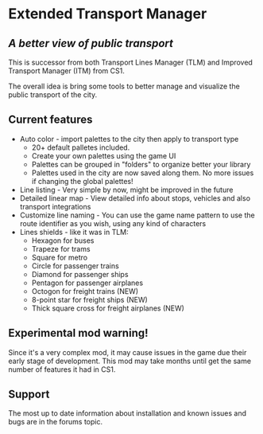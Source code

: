 # Extended Transport Manager
## _A better view of public transport_

This is successor from both Transport Lines Manager (TLM) and Improved Transport Manager (ITM) from CS1. 

The overall idea is bring some tools to better manage and visualize the public transport of the city.

## Current features

- Auto color - import palettes to the city then apply to transport type
  - 20+ default palletes included.
  - Create your own palettes using the game UI
  - Palettes can be grouped in "folders" to organize better your library
  - Palettes used in the city are now saved along them. No more issues if changing the global palettes!
- Line listing - Very simple by now, might be improved in the future
- Detailed linear map - View detailed info about stops, vehicles and also transport integrations
- Customize line naming - You can use the game name pattern to use the route identifier as you wish, using any kind of characters
- Lines shields - like it was in TLM:
  - Hexagon for buses
  - Trapeze for trams
  - Square for metro
  - Circle for passenger trains
  - Diamond for passenger ships
  - Pentagon for passenger airplanes
  - Octogon for freight trains (NEW)
  - 8-point star for freight ships (NEW)
  - Thick square cross for freight airplanes (NEW)

## Experimental mod warning!
Since it's a very complex mod, it may cause issues in the game due their early stage of development. This mod may take months until get the same number of features it had in CS1.

## Support

The most up to date information about installation and known issues and bugs are in the forums topic.